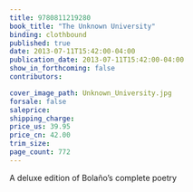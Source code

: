 ```yaml
---
title: 9780811219280
book_title: "The Unknown University"
binding: clothbound
published: true
date: 2013-07-11T15:42:00-04:00
publication_date: 2013-07-11T15:42:00-04:00
show_in_forthcoming: false
contributors:

cover_image_path: Unknown_University.jpg
forsale: false
saleprice:
shipping_charge:
price_us: 39.95
price_cn: 42.00
trim_size:
page_count: 772
---
```

A deluxe edition of Bolaño’s complete poetry

